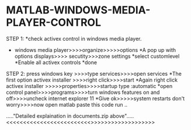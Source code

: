 # MATLAB-WINDOWS-MEDIA-PLAYER-CONTROL
STEP 1:
*check activex control in windows media player.
 * windows media player>>>>organize>>>>>options
*A pop up with options displays>>>> secutity>>>zone settings 
*select customlevel
*Enable all activex controls
*done

STEP 2:
press windows key >>>>type services>>>>open services
*The first option activex installer >>>>right click>>>>start
*Again right click activex installer >>>>>properties>>>>startup type :automatic
*open control panel>>>>programs>>>>turn windows features on and off>>>>uncheck internet explorer 11
*Give ok>>>>>system restarts don't worry>>>>now open matlab paste this code run ..


....."Detailed explaination in documents.zip above".....
<<<<<<<<<<<<<<<<<<<<<<<<<<ENJOY THE OUTPUT >>>>>>>>>>>>>>>>>>>>


